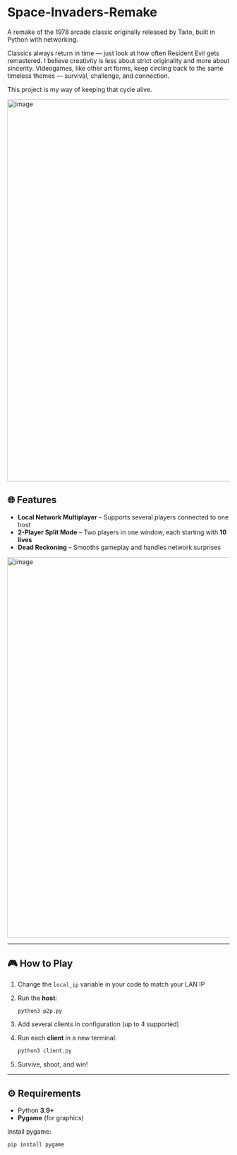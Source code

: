 # Space-Invaders-Remake
A remake of the 1978 arcade classic originally released by Taito, built in Python with networking. 

Classics always return in time — just look at how often Resident Evil gets remastered. I believe creativity is less about strict originality and more about sincerity. Videogames, like other art forms, keep circling back to the same timeless themes — survival, challenge, and connection.

This project is my way of keeping that cycle alive.

<img width="1114" height="864" alt="image" src="https://github.com/user-attachments/assets/2351f3b4-6a17-4205-8a2e-ca0c3b775cbf" />

## 🌐 Features

* **Local Network Multiplayer** – Supports several players connected to one host
* **2-Player Split Mode** – Two players in one window, each starting with **10 lives**
* **Dead Reckoning** – Smooths gameplay and handles network surprises
  
<img width="1105" height="860" alt="image" src="https://github.com/user-attachments/assets/6b909813-b2d4-456a-9784-5dcbbfde3d8c" />

---

## 🎮 How to Play

1. Change the `local_ip` variable in your code to match your LAN IP
2. Run the **host**:

   ```bash
   python3 p2p.py
   ```
3. Add several clients in configuration (up to 4 supported)
4. Run each **client** in a new terminal:

   ```bash
   python3 client.py
   ```
5. Survive, shoot, and win!

---

## ⚙️ Requirements

* Python **3.9+**
* **Pygame** (for graphics)

Install pygame:

```bash
pip install pygame
```
